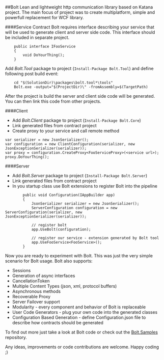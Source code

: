 ##Bolt
Lean and lightweight http communication library based on Katana project. The main focus of project 
was to create multiplatform, simple and powerfull replacement for WCF library.

####Service Contract
Bolt requires interface describing your service that will be used to generate client and server side code. 
This interface should be included in separate project.

```
    public interface IFooService
    {
        void DoYourThing();
    }
```
Add *Bolt.Tool* package to project (`Install-Package Bolt.Tool`) and define following post build event: 
```
	cd "$(SolutionDir)\packages\bolt.tool*\tools"
	Bolt.exe -output="$(ProjectDir)\" -fromAssembly=$(TargetPath)
```
After the project is build the server and client side code will be generated. You can then link this code from other projects.

####Client
* Add *Bolt.Client* package to project (`Install-Package Bolt.Core`)
* Link generated files from contract project
* Create proxy to your service and call remote method
```
var serializer = new JsonSerializer();
var configuration = new ClientConfiguration(serializer, new JsonExceptionSerializer(serializer));
var proxy = configuration.CreateProxy<FooServiceProxy>(<service url>);
proxy.DoYourThing();
```

####Server
* Add *Bolt.Server* package to project (`Install-Package Bolt.Server`)
* Link generated files from contract project
* In you startup class use Bolt extensions to register Bolt into the pipeline

```
        public void Configuration(IAppBuilder app)
        {
            JsonSerializer serializer = new JsonSerializer();
            ServerConfiguration configuration = new ServerConfiguration(serializer, new JsonExceptionSerializer(serializer));

            // register bolt 
            app.UseBolt(configuration);

            // register our service - extension generated by Bolt tool 
            app.UseFooService<FooService>();
        }
```
Now you are ready to experiment with Bolt. This was just the very simple scenario for Bolt usage.
Bolt also supports:

* Sessions
* Generation of async interfaces
* CancellationToken 
* Multiple Content Types (json, xml, protocol buffers)
* Asynchronous methods
* Recoverable Proxy
* Server Failover support
* Modularity - every component and behavior of Bolt is replaceable
* User Code Generators - plug your own code into the generated classes
* Configuration Based Generation - define Configuration.json file to describe how contracts should be generated

To find out more just take a look at Bolt code or check out the [Bolt.Samples](https://github.com/justkao/Bolt.Samples)
repository.

Any ideas, improvements or code contributions are welcome. Happy coding ;)
